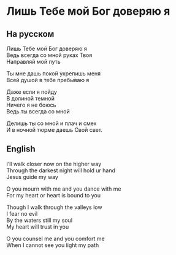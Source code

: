 # Лишь Тебе мой Бог доверяю я
## На русском  
Лишь Тебе мой Бог доверяю я  
Ведь всегда со мной руках Твоя  
Направляй мой путь  
  
Ты мне дашь покой укрепишь меня  
Всей душой в тебе пребываю я  
  
Даже если я пойду  
В долиной темной  
Ничего я не боюсь  
Ведь ты всегда со мной  
  
Делишь ты со мной и плач и смех  
И в ночной тюрме даешь Свой свет.  
## English  
I’ll walk closer now on the higher way  
Through the darkest night will hold ur hand  
Jesus guide my way  
  
O you mourn with me and you dance with me  
For my heart or heart is bound to you  
  
Though I walk through the valleys low  
I fear no evil  
By the waters still my soul  
My heart will trust in you  
  
O you counsel me and you comfort me  
When I cannot see you light my path
